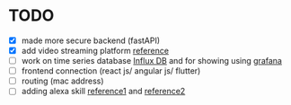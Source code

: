 # TODO
- [x] made more secure backend (fastAPI)
- [x] add video streaming platform [reference](https://stackoverflow.com/questions/65971081/stream-video-to-web-browser-with-fastapi)
- [ ] work on time series database [Influx DB](https://www.youtube.com/watch?v=OoCsY8odmpM) and for showing using [grafana](https://grafana.com/docs/grafana/latest/getting-started/getting-started-influxdb/)
- [ ] frontend connection (react js/ angular js/ flutter)
- [ ] routing (mac address)
- [ ] adding alexa skill [reference1](https://pythonprogramming.net/intro-alexa-skill-flask-ask-python-tutorial/) and [reference2](https://www.youtube.com/watch?v=11srfAQkaBg)